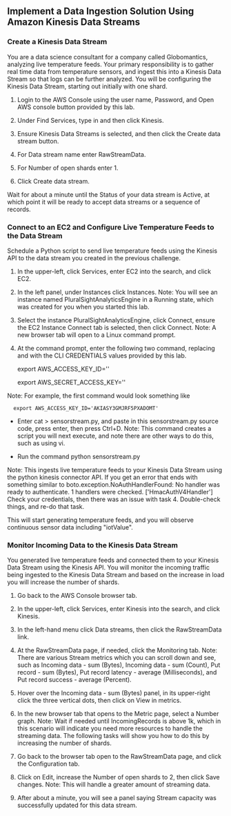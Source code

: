 ## Implement a Data Ingestion Solution Using Amazon Kinesis Data Streams

### Create a Kinesis Data Stream

You are a data science consultant for a company called Globomantics, analyzing live temperature feeds. Your primary responsibility is to gather real time data from temperature sensors, and ingest this into a Kinesis Data Stream so that logs can be further analyzed. You will be configuring the Kinesis Data Stream, starting out initially with one shard.

1. Login to the AWS Console using the user name, Password, and Open AWS console button provided by this lab.

1. Under Find Services, type in and then click Kinesis.

1. Ensure Kinesis Data Streams is selected, and then click the Create data stream button.

1. For Data stream name enter RawStreamData.

1. For Number of open shards enter 1.

1. Click Create data stream.

Wait for about a minute until the Status of your data stream is Active, at which point it will be ready to accept data streams or a sequence of records.


### Connect to an EC2 and Configure Live Temperature Feeds to the Data Stream

Schedule a Python script to send live temperature feeds using the Kinesis API to the data stream you created in the previous challenge.

1. In the upper-left, click Services, enter EC2 into the search, and click EC2.

1. In the left panel, under Instances click Instances.
Note: You will see an instance named PluralSightAnalyticsEngine in a Running state, which was created for you when you started this lab.

1. Select the instance PluralSightAnalyticsEngine, click Connect, ensure the EC2 Instance Connect tab is selected, then click Connect.
Note: A new browser tab will open to a Linux command prompt.

1. At the command prompt, enter the following two command, replacing <AWS Access Key ID> and <AWS Secret Access Key> with the CLI CREDENTIALS values provided by this lab.

      export AWS_ACCESS_KEY_ID='<AWS Access Key ID>'

      export AWS_SECRET_ACCESS_KEY='<AWS Secret Access Key>'

Note: For example, the first command would look something like

      export AWS_ACCESS_KEY_ID='AKIASY3GMJRF5PXADOMT'

- Enter cat > sensorstream.py, and paste in this sensorstream.py source code, press enter, then press Ctrl+D.
Note: This command creates a script you will next execute, and note there are other ways to do this, such as using vi.

- Run the command python sensorstream.py

Note: This ingests live temperature feeds to your Kinesis Data Stream using the python kinesis connector API. If you get an error that ends with something similar to boto.exception.NoAuthHandlerFound: No handler was ready to authenticate. 1 handlers were checked. ['HmacAuthV4Handler'] Check your credentials, then there was an issue with task 4. Double-check things, and re-do that task.

This will start generating temperature feeds, and you will observe continuous sensor data including "iotValue".


### Monitor Incoming Data to the Kinesis Data Stream

You generated live temperature feeds and connected them to your Kinesis Data Stream using the Kinesis API. You will monitor the incoming traffic being ingested to the Kinesis Data Stream and based on the increase in load you will increase the number of shards.

1. Go back to the AWS Console browser tab.

1. In the upper-left, click Services, enter Kinesis into the search, and click Kinesis.

1. In the left-hand menu click Data streams, then click the RawStreamData link.

1. At the RawStreamData page, if needed, click the Monitoring tab.
Note: There are various Stream metrics which you can scroll down and see, such as Incoming data - sum (Bytes), Incoming data - sum (Count), Put record - sum (Bytes), Put record latency - average (Milliseconds), and Put record success - average (Percent).

1. Hover over the Incoming data - sum (Bytes) panel, in its upper-right click the three vertical dots, then click on View in metrics.

1. In the new browser tab that opens to the Metric page, select a Number graph.
Note: Wait if needed until IncomingRecords is above 1k, which in this scenario will indicate you need more resources to handle the streaming data. The following tasks will show you how to do this by increasing the number of shards.

1. Go back to the browser tab open to the RawStreamData page, and click the Configuration tab.

1. Click on Edit, increase the Number of open shards to 2, then click Save changes.
Note: This will handle a greater amount of streaming data.

1. After about a minute, you will see a panel saying Stream capacity was successfully updated for this data stream.

